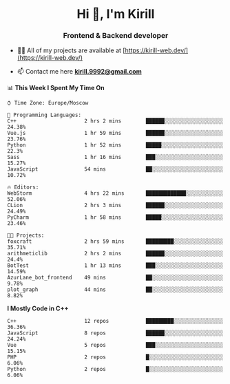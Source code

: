 <h1 align="center">Hi 👋, I'm Kirill</h1>
<h3 align="center">Frontend & Backend developer</h3>

- 👨‍💻 All of my projects are available at [https://kirill-web.dev/](https://kirill-web.dev/)

- 📫 Contact me here **kirill.9992@gmail.com**











<!--START_SECTION:waka-->
📊 **This Week I Spent My Time On** 

```text
⌚︎ Time Zone: Europe/Moscow

💬 Programming Languages: 
C++                      2 hrs 2 mins        ██████░░░░░░░░░░░░░░░░░░░   24.38% 
Vue.js                   1 hr 59 mins        ██████░░░░░░░░░░░░░░░░░░░   23.76% 
Python                   1 hr 52 mins        █████░░░░░░░░░░░░░░░░░░░░   22.3% 
Sass                     1 hr 16 mins        ███░░░░░░░░░░░░░░░░░░░░░░   15.27% 
JavaScript               54 mins             ██░░░░░░░░░░░░░░░░░░░░░░░   10.72%

🔥 Editors: 
WebStorm                 4 hrs 22 mins       █████████████░░░░░░░░░░░░   52.06% 
CLion                    2 hrs 3 mins        ██████░░░░░░░░░░░░░░░░░░░   24.49% 
PyCharm                  1 hr 58 mins        █████░░░░░░░░░░░░░░░░░░░░   23.46%

🐱‍💻 Projects: 
foxcraft                 2 hrs 59 mins       █████████░░░░░░░░░░░░░░░░   35.71% 
arithmeticlib            2 hrs 2 mins        ██████░░░░░░░░░░░░░░░░░░░   24.4% 
BotTest                  1 hr 13 mins        ███░░░░░░░░░░░░░░░░░░░░░░   14.59% 
AzurLane_bot_frontend    49 mins             ██░░░░░░░░░░░░░░░░░░░░░░░   9.78% 
plot_graph               44 mins             ██░░░░░░░░░░░░░░░░░░░░░░░   8.82%

```

**I Mostly Code in C++** 

```text
C++                      12 repos            █████████░░░░░░░░░░░░░░░░   36.36% 
JavaScript               8 repos             ██████░░░░░░░░░░░░░░░░░░░   24.24% 
Vue                      5 repos             ███░░░░░░░░░░░░░░░░░░░░░░   15.15% 
PHP                      2 repos             █░░░░░░░░░░░░░░░░░░░░░░░░   6.06% 
Python                   2 repos             █░░░░░░░░░░░░░░░░░░░░░░░░   6.06%

```



<!--END_SECTION:waka-->
